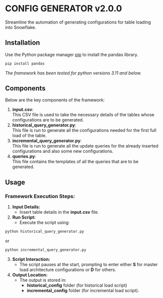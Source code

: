 # CONFIG GENERATOR v2.0.0

Streamline the automation of generating configurations for table loading into Snowflake.


## Installation
Use the Python package manager [pip](https://pip.pypa.io/en/stable/) to install the pandas library.
```bash
pip install pandas
```
_The framework has been tested for python versions 3.11 and below._
## Components
Below are the key components of the framework:
1. **input.csv**:<br>
   This CSV file is used to take the necessary details of the tables whose configurations are to be generated.<br>
2. **historical_query_generator.py**:<br>
   This file is run to generate all the configurations needed for the first full load of the table.<br>
3. **incremental_query_generator.py**:<br>
   This file is run to generate all the update queries for the already inserted configurations and also some new configurations.<br>
4. **queries.py**:<br>
   This file contains the templates of all the queries that are to be generated.
   
## Usage
### Framework Execution Steps:
1. **Input Details:**
   - Insert table details in the **input.csv** file.
2. **Run Script:**
   - Execute the script using:
```bash
python historical_query_generator.py
```
or
```bash
python incremental_query_generator.py
```
3. **Script Interaction:**
   - The script pauses at the start, prompting to enter either **S** for master load architecture configurations or **D** for others.
4. **Output Location:**
   - The output is stored in:
     - **historical_config** folder (for historical load script)
     - **incremental_config** folder (for incremental load script).
##
